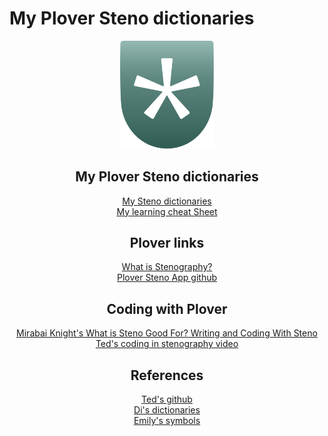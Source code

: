 # My Plover Steno dictionaries

<div align="center" class="icon-parent">
<img src="https://raw.githubusercontent.com/RandTrawick/Steno/64c3139f1064bf873d47f564138d1b95040514e9/assets/plover-icon.svg" alt="plover steno icon" width="150"/>

## My Plover Steno dictionaries
[My Steno dictionaries](https://github.com/RandTrawick/Steno/tree/master/dictionaries)  
[My learning cheat Sheet](MycheatSheet.md)  

## Plover links
[What is Stenography?](https://www.openstenoproject.org/)  
[Plover Steno App github](https://github.com/openstenoproject/plover)  

## Coding with Plover
[Mirabai Knight's What is Steno Good For? Writing and Coding With Steno](http://plover.stenoknight.com/2010/04/writing-and-coding-with-steno.html)  
[Ted's coding in stenography video](https://www.youtube.com/watch?v=RBBiri3CD6w)  

## References
[Ted's github](https://github.com/morinted)  
[Di's dictionaries](https://github.com/didoesdigital/steno-dictionaries)  
[Emily's symbols](https://github.com/EPLHREU/emily-symbols)  
</div>